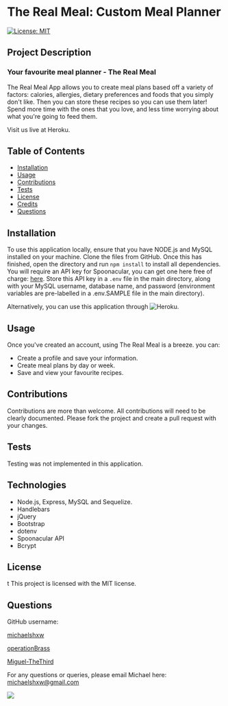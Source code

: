 # The Real Meal: Custom Meal Planner

[![License: MIT](https://img.shields.io/badge/License-MIT-yellow.svg)](https://opensource.org/licenses/MIT)

## Project Description
### Your favourite meal planner - The Real Meal
The Real Meal App allows you to create meal plans based off a variety of factors: calories, allergies, dietary preferences and foods that you simply don't like. Then you can store these recipes so you can use them later! Spend more time with the ones that you love, and less time worrying about what you're going to feed them.

Visit us live at Heroku.

## Table of Contents
* [Installation](#installation)  
* [Usage](#usage)
* [Contributions](#contributions)
* [Tests](#tests)
* [License](#license)
* [Credits](#credits)
* [Questions](#questions)

## Installation 

To use this application locally, ensure that you have NODE.js and MySQL installed on your machine. Clone the files from GitHub. Once this has finished, open the directory and run ```npm install``` to install all dependencies. You will require an API key for Spoonacular, you can get one here free of charge: [here](#https://spoonacular.com/). Store this API key in a ```.env``` file in the main directory, along with your MySQL username, database name, and password (environment variables are pre-labelled in a .env.SAMPLE file in the main directory). 

Alternatively, you can use this application through ![Heroku](https://realmealplanning.herokuapp.com/).

## Usage

Once you've created an account, using The Real Meal is a breeze. you can:

* Create a profile and save your information.
* Create meal plans by day or week. 
* Save and view your favourite recipes.

## Contributions

Contributions are more than welcome. All contributions will need to be clearly documented. Please fork the project and create a pull request with your changes. 

## Tests 

Testing was not implemented in this application.

## Technologies

* Node.js, Express, MySQL and Sequelize.
* Handlebars
* jQuery
* Bootstrap
* dotenv
* Spoonacular API
* Bcrypt

## License
t
This project is licensed with the MIT license.

## Questions

GitHub username: 

[michaelshxw](http://www.github.com/michaelshxw)

[operationBrass](http://www.github.com/operationBrass)

[Miguel-TheThird](http://www.github.com/Miguel-TheThird)

For any questions or queries, please email Michael here: [michaelshxw@gmail.com](mailto:michaelshxw@gmail.com)

![](./assets/screenshots/realmealweeklyplan.png)

